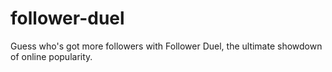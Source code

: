 # follower-duel
Guess who's got more followers with Follower Duel, the ultimate showdown of online popularity.
